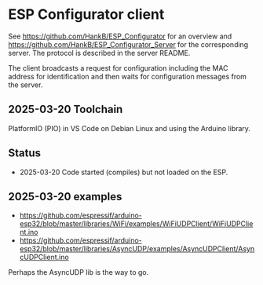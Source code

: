 # ESP Configurator client

See <https://github.com/HankB/ESP_Configurator> for an overview and <https://github.com/HankB/ESP_Configurator_Server> for the corresponding server. The protocol is described in the server README.

The client broadcasts a request for configuration including the MAC address for identification and then waits for configuration messages from the server.

## 2025-03-20 Toolchain

PlatformIO (PIO) in VS Code on Debian Linux and using the Arduino library.

## Status

* 2025-03-20 Code started (compiles) but not loaded on the ESP.

## 2025-03-20 examples

* <https://github.com/espressif/arduino-esp32/blob/master/libraries/WiFi/examples/WiFiUDPClient/WiFiUDPClient.ino>
* <https://github.com/espressif/arduino-esp32/blob/master/libraries/AsyncUDP/examples/AsyncUDPClient/AsyncUDPClient.ino>

Perhaps the AsyncUDP lib is the way to go.
